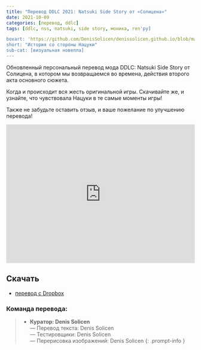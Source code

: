 ```yaml
---
title: "Перевод DDLC 2021: Natsuki Side Story от «Солицена»"
date: 2021-10-09
categories: [перевод, ddlc]
tags: [ddlc, nss, natsuki, side story, моника, ren'py]

boxart: 'https://github.com/DenisSolicen/denissolicen.github.io/blob/main/assets/img/boxarts/nss.png'
short: "История со стороны Нацуки"
sub-cat: [визуальная новелла]
---
```

Обновленный персональный перевод мода DDLC: Natsuki Side Story от Солицена, 
в котором мы возвращаемся во времена, действия второго акта основного сюжета.

Когда и происходит вся жесть оригинальной игры.
Скачивайте же, и узнайте, что чувствовала Нацуки в те самые моменты игры!

Также не забудьте оставить отзыв, и ваше пожелание по улучшению перевода!

<iframe width="100%" height="371px" src="https://www.youtube.com/embed/ns96bGibff8?start=0&loop=1&rel=0&" frameborder="0" allow="accelerometer; encrypted-media; gyroscope; picture-in-picture" allowfullscreen rel=0 class="video"></iframe>

## Скачать
* [перевод с Dropbox](https://www.dropbox.com/s/32c3g1kpxxi5dp0/DDLC_NSS_Russian.exe?dl=0)

### Команда перевода:
> * **Куратор: Denis Solicen** 
<br> — Перевод текста: Denis Solicen
<br> — Тестировщики: Denis Solicen
<br> — Перерисовка изображений: Denis Solicen
{: .prompt-info }